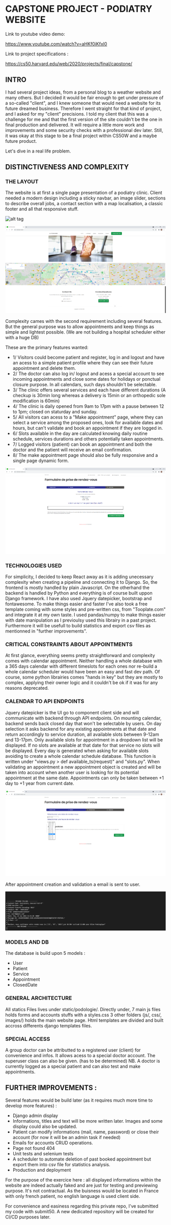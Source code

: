 # CAPSTONE PROJECT - PODIATRY WEBSITE

Link to youtube video demo:

https://www.youtube.com/watch?v=aHKf0iKfxl0

Link to project specifications :

https://cs50.harvard.edu/web/2020/projects/final/capstone/

## INTRO

I had several project ideas, from a personal blog to a weather website and many others. But I decided it would be fair enough to get under pressure of a so-called "client", and I knew someone that would need a website for its future dreamed business. Therefore I went straight for that kind of project, and I asked for my "client" precisions. I told my client that this was a challenge for me and that the first version of the site couldn't be the one in final production and delivered. It will require a little more work and improvements and some security checks with a professional dev later. Still, it was okay at this stage to be a final project within CS50W and a maybe future product.

Let's dive in a real life problem.

## DISTINCTIVENESS AND COMPLEXITY

### THE LAYOUT

The website is at first a single page presentation of a podiatry clinic. Client needed a modern design including a sticky navbar, 
an image slider, sections to describe overall jobs, a contact section with a map localisation, a classic footer
and all that responsive stuff.

![alt tag](https://github.com/Stecathw/Podiatry/blob/podologie/static/podologie/images/home.png)

![alt tag](https://github.com/Stecathw/Podiatry/blob/main/podologie/static/podologie/images/footer.png)

Complexity cames with the second requirement including several features. But the general purpose was to allow appointments and keep things as simple and lightest possible.
(We are not building a hospital scheduler either with a huge DB) 

These are the primary features wanted:
- 1/ Visitors could become patient and register, log in and logout and have an acess to a simple patient profile where they can see their future appointment and delete them.
- 2/ The doctor can also log in/ logout and acess a special account to see incoming appointments and close some dates for holidays or ponctual closure purpose. In all calendars, such days shouldn't be selectable.
- 3/ The clinic offers several services and each have different durations (A checkup is 30min long whereas a delivery is 15min or an orthopedic sole modification is 60min)
- 4/ The clinic is daily opened from 9am to 17pm with a pause between 12 to 1pm; closed on staturday and sunday.
- 5/ All visitors can acess to a "Make appointment" page, where they can select a service among the proposed ones, look for available dates and hours, but can't validate and book an appointment if they are logged in.
- 6/ Slots available in the day are calculated knowing daily routine schedule, services durations and others potentially taken appointments.
- 7/ Logged visitors (patient) can book an appointment and both the doctor and the patient will receive an email confirmation.
- 8/ The make appointment page should also be fully responsive and a single page dynamic form.

![alt tag](https://github.com/Stecathw/Podiatry/blob/main/podologie/static/podologie/images/form3.png)

### TECHNOLOGIES USED

For simplicity, I decided to keep React away as it is adding unecessary complexity when creating a pipeline and connecting it to Django. 
So, the frontend is mostly handled by plain Javascript.
On the otherhand the backend is handled by Python and everything is of course built uppon Django framework.
I have also used Jquery datepicker, bootstrap and fontawesome.
To make things easier and faster I've also took a free template coming with some styles and pre-written css, 
from "Tooplate.com" and integrate it at my own taste.
I used pandas/numpy to make things easier with date manipulation as I previoulsy used this librairy in a past project. Furthermore it will be usefull to build statistics and export csv files as mentionned in "further improvements".

### CRITICAL CONSTRAINTS ABOUT APPOINTMENTS

At first glance, everything seems pretty straightforward and complexity comes with calendar appointment.
Neither handling a whole database with a 365 days calendar with different timeslots for each ones nor re-build a whole calendar scheduler would have been an easy and fast dev path.
Of course, some python librairies comes "hands in key" but they are mostly to complex, applying their owner logic and it couldn't be ok if it was for any reasons deprecated.

### CALENDAR TO API ENDPOINTS

Jquery datepicker is the UI go to component client side and will communicate with backend through API endpoints. 
On mounting calendar, backend sends back closed day that won't be selectable by users.
On day selection it asks backend for any existing appointments at that date and return accordingly to service duration, all available slots between 9-12am and 13-17pm.
Only available slots for appointment in a dropdown list will be displayed. 
If no slots are available at that date for that service no slots will be displayed. 
Every day is generated when asking for available slots avoiding to create a whole calendar schedule database. 
This function is written under "views.py > def available_ts(request)" and "slots.py".
When validating an appointment a new appointment object is created and will be taken into account when another user is looking for its potential appointment at the same date.
Appointments can only be taken between +1 day to +1 year from current date.

![alt tag](https://github.com/Stecathw/Podiatry/blob/main/podologie/static/podologie/images/form2.png)

After appointment creation and validation a email is sent to user.

![alt tag](https://github.com/Stecathw/Podiatry/blob/main/podologie/static/podologie/images/mail.png)

### MODELS AND DB 

The database is build upon 5 models :
- User
- Patient
- Service
- Appointment
- ClosedDate

### GENERAL ARCHITECTURE

All statics Files lives under static/podologie/.
Directly under, 7 main js files holds forms and accounts stuffs with a styles.css
3 other folders (js/, css/, images/) holds the main website page.
Html templates are divided and built accross differents django templates files.

### SPECIAL ACCESS

A group doctor can be attributted to a registered user (client) for convenience and infos. It allows acess to a special doctor account.
The superuser class can also be given. (has to be determined)
NB. A doctor is currently logged as a special patient and can also test and make appointments.

## FURTHER IMPROVEMENTS :

Several features would be build later (as it requires much more time to develop more features) :
- Django admin display
- Informations, titles and text will be more written later. Images and some display could also be updated.
- Patient can modify informations (mail, name, password) or close their account (for now it will be an admin task if needed)
- Emails for accounts CRUD operations.
- Page not found 404
- Unit tests and selenium tests
- A scheduler to automate deletion of past booked appointment but export them into csv file for statistics analysis.
- Production and deployment


For the purpose of the exercice here : all displayed informations within the website are indeed actually faked and are just for testing and previewing purpose. It's not contractual. As the buisness would be located in France with only french patient, no english language is used client side.

For convenience and easiness regarding this private repo, I've submitted my code with submit50. A new dedicated repository will be created for CI/CD purposes later.
